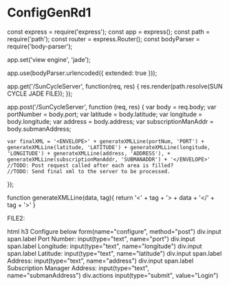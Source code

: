 # ConfigGenRd1

const express = require('express');
const app = express();
const path = require('path');
const router = express.Router();
const bodyParser = require('body-parser');

app.set('view engine', 'jade');

app.use(bodyParser.urlencoded({
   extended: true
}));

app.get('/SunCycleServer', function(req, res) {
	res.render(path.resolve(SUN CYCLE JADE FILE));
});

app.post('/SunCycleServer', function (req, res) {
	var body = req.body;
	var portNumber = body.port;
	var latitude = body.latitude;
	var longitude = body.longitude;
	var address = body.address;
	var subscriptionManAddr = body.submanAddress;
	
	var finalXML = '<ENVELOPE>' + generateXMLLine(portNum, 'PORT') + generateXMLLine(latitude, 'LATITUDE') + generateXMLLine(longitude, 'LONGITUDE') + generateXMLLine(address, 'ADDRESS'), + generateXMLLine(subscriptionManAddr, 'SUBMANADDR') + '</ENVELOPE>'
	//TODO: Post request called after each area is filled?
	//TODO: Send final xml to the server to be processed.
});

function generateXMLLine(data, tag){
	return '<' + tag + '> + data + '</' + tag + '>'
}


FILE2:

html
	h3 Configure below
	form(name="configure", method="post")
		div.input
			span.label Port Number: 
			input(type="text", name="port")
		div.input
			span.label Longitude: 
			input(type="text", name="longitude")
		div.input
			span.label Latitude: 
			input(type="text", name="latitude")	
		div.input
			span.label Address: 
			input(type="text", name="address")
		div.input
			span.label Subscription Manager Address: 
			input(type="text", name="submanAddress")
		div.actions
			input(type="submit", value="Login")
